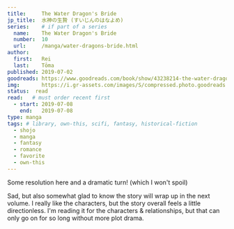 ```yaml
---
title:     The Water Dragon's Bride
jp_title:  水神の生贄 (すいじんのはなよめ)
series:    # if part of a series
  name:    The Water Dragon's Bride
  number:  10
  url:     /manga/water-dragons-bride.html
author: 
  first:   Rei 
  last:    Tōma
published: 2019-07-02 
goodreads: https://www.goodreads.com/book/show/43238214-the-water-dragon-s-bride-vol-10
img:       https://i.gr-assets.com/images/S/compressed.photo.goodreads.com/books/1551617287l/43238214.jpg
status:  read
read:   # must order recent first
  - start: 2019-07-08  
    end:   2019-07-08 
type: manga
tags: # library, own-this, scifi, fantasy, historical-fiction
  - shojo
  - manga
  - fantasy
  - romance
  - favorite
  - own-this
---
```


Some resolution here and a dramatic turn! (which I won't spoil)

Sad, but also somewhat glad to know the story will wrap up in the next volume. I really like the characters, but the story overall feels a little directionless. I'm reading it for the characters & relationships, but that can only go on for so long without more plot drama.